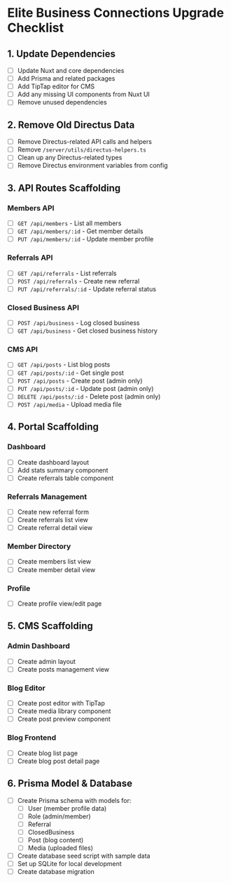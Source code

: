 # Elite Business Connections Upgrade Checklist

## 1. Update Dependencies
- [ ] Update Nuxt and core dependencies
- [ ] Add Prisma and related packages
- [ ] Add TipTap editor for CMS
- [ ] Add any missing UI components from Nuxt UI
- [ ] Remove unused dependencies

## 2. Remove Old Directus Data
- [ ] Remove Directus-related API calls and helpers
- [ ] Remove `/server/utils/directus-helpers.ts`
- [ ] Clean up any Directus-related types
- [ ] Remove Directus environment variables from config

## 3. API Routes Scaffolding
### Members API
- [ ] `GET /api/members` - List all members
- [ ] `GET /api/members/:id` - Get member details
- [ ] `PUT /api/members/:id` - Update member profile

### Referrals API
- [ ] `GET /api/referrals` - List referrals
- [ ] `POST /api/referrals` - Create new referral
- [ ] `PUT /api/referrals/:id` - Update referral status

### Closed Business API
- [ ] `POST /api/business` - Log closed business
- [ ] `GET /api/business` - Get closed business history

### CMS API
- [ ] `GET /api/posts` - List blog posts
- [ ] `GET /api/posts/:id` - Get single post
- [ ] `POST /api/posts` - Create post (admin only)
- [ ] `PUT /api/posts/:id` - Update post (admin only)
- [ ] `DELETE /api/posts/:id` - Delete post (admin only)
- [ ] `POST /api/media` - Upload media file

## 4. Portal Scaffolding
### Dashboard
- [ ] Create dashboard layout
- [ ] Add stats summary component
- [ ] Create referrals table component

### Referrals Management
- [ ] Create new referral form
- [ ] Create referrals list view
- [ ] Create referral detail view

### Member Directory
- [ ] Create members list view
- [ ] Create member detail view

### Profile
- [ ] Create profile view/edit page

## 5. CMS Scaffolding
### Admin Dashboard
- [ ] Create admin layout
- [ ] Create posts management view

### Blog Editor
- [ ] Create post editor with TipTap
- [ ] Create media library component
- [ ] Create post preview component

### Blog Frontend
- [ ] Create blog list page
- [ ] Create blog post detail page

## 6. Prisma Model & Database
- [ ] Create Prisma schema with models for:
  - [ ] User (member profile data)
  - [ ] Role (admin/member)
  - [ ] Referral
  - [ ] ClosedBusiness
  - [ ] Post (blog content)
  - [ ] Media (uploaded files)
- [ ] Create database seed script with sample data
- [ ] Set up SQLite for local development
- [ ] Create database migration